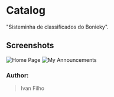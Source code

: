 # Catalog

"Sisteminha de classificados do Bonieky".

## Screenshots
![Home Page](https://i.postimg.cc/1zHnRMsk/1.jpg)
![My Announcements](https://i.postimg.cc/FRHfYcK7/2.jpg)

### Author:
> Ivan Filho
